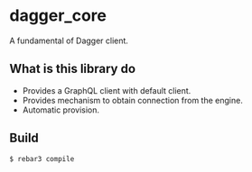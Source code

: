 # dagger_core

A fundamental of Dagger client.

## What is this library do

* Provides a GraphQL client with default client.
* Provides mechanism to obtain connection from the engine.
* Automatic provision.

## Build

    $ rebar3 compile
